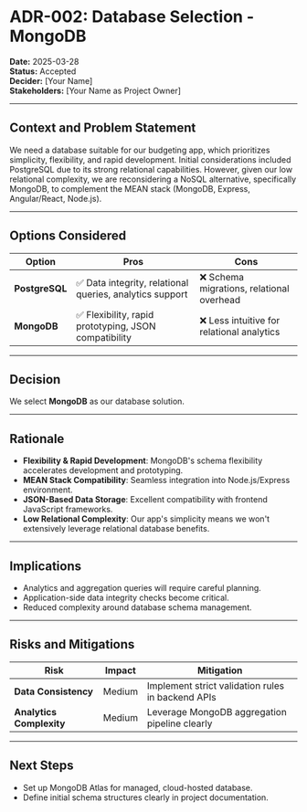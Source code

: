 # ADR-002: Database Selection - MongoDB

**Date:** 2025-03-28  
**Status:** Accepted  
**Decider:** [Your Name]  
**Stakeholders:** [Your Name as Project Owner]

---

## Context and Problem Statement

We need a database suitable for our budgeting app, which prioritizes simplicity, flexibility, and rapid development. Initial considerations included PostgreSQL due to its strong relational capabilities. However, given our low relational complexity, we are reconsidering a NoSQL alternative, specifically MongoDB, to complement the MEAN stack (MongoDB, Express, Angular/React, Node.js).

---

## Options Considered

| Option         | Pros                                                     | Cons                                       |
| -------------- | -------------------------------------------------------- | ------------------------------------------ |
| **PostgreSQL** | ✅ Data integrity, relational queries, analytics support | ❌ Schema migrations, relational overhead  |
| **MongoDB**    | ✅ Flexibility, rapid prototyping, JSON compatibility    | ❌ Less intuitive for relational analytics |

---

## Decision

We select **MongoDB** as our database solution.

---

## Rationale

- **Flexibility & Rapid Development**: MongoDB's schema flexibility accelerates development and prototyping.
- **MEAN Stack Compatibility**: Seamless integration into Node.js/Express environment.
- **JSON-Based Data Storage**: Excellent compatibility with frontend JavaScript frameworks.
- **Low Relational Complexity**: Our app's simplicity means we won't extensively leverage relational database benefits.

---

## Implications

- Analytics and aggregation queries will require careful planning.
- Application-side data integrity checks become critical.
- Reduced complexity around database schema management.

---

## Risks and Mitigations

| Risk                     | Impact | Mitigation                                        |
| ------------------------ | ------ | ------------------------------------------------- |
| **Data Consistency**     | Medium | Implement strict validation rules in backend APIs |
| **Analytics Complexity** | Medium | Leverage MongoDB aggregation pipeline clearly     |

---

## Next Steps

- Set up MongoDB Atlas for managed, cloud-hosted database.
- Define initial schema structures clearly in project documentation.
